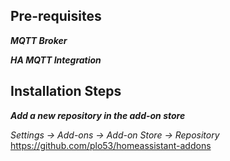 
## Pre-requisites

***MQTT Broker***

***HA MQTT Integration***

## Installation Steps

***Add a new repository in the add-on store***

  *Settings &rarr; Add-ons &rarr; Add-on Store &rarr; Repository* <https://github.com/plo53/homeassistant-addons>
